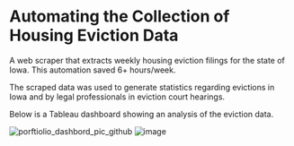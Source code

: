# Automating the Collection of Housing Eviction Data

A web scraper that extracts weekly housing eviction filings for the state of Iowa. This automation saved 6+ hours/week.

The scraped data was used to generate statistics regarding evictions in Iowa and by legal professionals in eviction court hearings.

Below is a Tableau dashboard showing an analysis of the eviction data.

![porftiolio_dashbord_pic_github](https://github.com/user-attachments/assets/21e5dc71-a02e-481a-b9fb-9cd6f9249a3d)
![image](https://github.com/user-attachments/assets/09345d39-3e15-4875-af11-72a02534e647)

